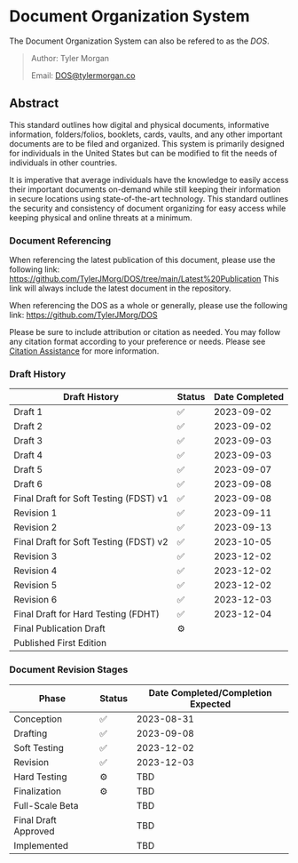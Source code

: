 # Document Organization System
The Document Organization System can also be refered to as the *DOS*.

>Author: Tyler Morgan
>
>Email: DOS@tylermorgan.co
## Abstract
This standard outlines how digital and physical documents, informative information, folders/folios, booklets, cards, vaults, and any other important documents are to be filed and organized. This system is primarily designed for individuals in the United States but can be modified to fit the needs of individuals in other countries.

It is imperative that average individuals have the knowledge to easily access their important documents on-demand while still keeping their information in secure locations using state-of-the-art technology. This standard outlines the security and consistency of document organizing for easy access while keeping physical and online threats at a minimum.


### Document Referencing
When referencing the latest publication of this document, please use the following link: https://github.com/TylerJMorg/DOS/tree/main/Latest%20Publication This link will always include the latest document in the repository.

When referencing the DOS as a whole or generally, please use the following link: https://github.com/TylerJMorg/DOS

Please be sure to include attribution or citation as needed. You may follow any citation format according to your preference or needs. Please see [Citation Assistance](https://github.com/TylerJMorg/DOS/blob/main/Latest%20Publication/Citation%20Assistance.md) for more information.

### Draft History
|Draft History|Status|Date Completed|
|-------------|------|--------------|
|Draft 1      |:white_check_mark:|2023-09-02    |
|Draft 2      |:white_check_mark:|2023-09-02    |
|Draft 3      |:white_check_mark:|2023-09-03    |
|Draft 4      |:white_check_mark:|2023-09-03    |
|Draft 5      |:white_check_mark:|2023-09-07    |
|Draft 6      |:white_check_mark:|2023-09-08    |
|Final Draft for Soft Testing (FDST) v1|:white_check_mark:|2023-09-08|
|Revision 1   |:white_check_mark:|2023-09-11    |
|Revision 2   |:white_check_mark:|2023-09-13    |
|Final Draft for Soft Testing (FDST) v2|:white_check_mark:|2023-10-05|
|Revision 3   |:white_check_mark:|2023-12-02    |
|Revision 4   |:white_check_mark:|2023-12-02    |
|Revision 5   |:white_check_mark:|2023-12-02    |
|Revision 6   |:white_check_mark:|2023-12-03    |
|Final Draft for Hard Testing (FDHT)|:white_check_mark:|2023-12-04|
|Final Publication Draft|:gear:| |
|Published First Edition| | |

### Document Revision Stages
|Phase|Status|Date Completed/Completion Expected|
|-----|------|----------------------------------|
|Conception|:white_check_mark:|2023-08-31|
|Drafting|:white_check_mark:|2023-09-08|
|Soft Testing|:white_check_mark:|2023-12-02|
|Revision|:white_check_mark:|2023-12-03|
|Hard Testing|:gear:|TBD|
|Finalization|:gear:|TBD|
|Full-Scale Beta| |TBD|
|Final Draft Approved| |TBD|
|Implemented| |TBD|
